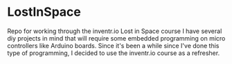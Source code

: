 # LostInSpace
Repo for working through the inventr.io Lost in Space course
I have several diy projects in mind that will require some embedded programming on micro controllers like Arduino boards. Since it's been a while since I've done this type of programming, I decided to use the inventr.io course as a refresher.
